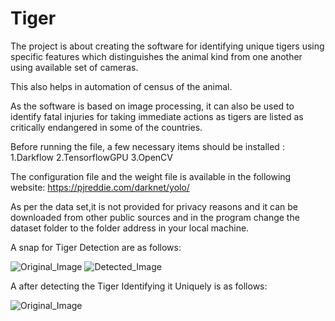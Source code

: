 # Tiger
The project is about creating the software for identifying unique tigers using specific features which distinguishes the animal kind from one another using available set of cameras.

This also helps in automation of census of the animal.

As the software is based on image processing, it can also be used to identify fatal injuries for taking immediate actions as tigers are listed as critically endangered in some of the countries.
 
Before running the file, a few necessary items should be installed :
1.Darkflow
2.TensorflowGPU
3.OpenCV

The configuration file and the weight file is available in the following website:
https://pjreddie.com/darknet/yolo/

As per the data set,it is not provided for privacy reasons and it can be downloaded from other public sources and in the program change the dataset folder to the folder address in your local machine. 

A snap for Tiger Detection are as follows:

![Original_Image](https://github.com/AthulSrinivas/Tiger/blob/master/Images/Tiger.png?raw=true)
![Detected_Image](https://github.com/AthulSrinivas/Tiger/blob/master/Images/TigerDet.png?raw=true)

A after detecting the Tiger Identifying it Uniquely is as follows:

![Original_Image](https://github.com/AthulSrinivas/Tiger/blob/master/Images/TigerPatDet.png?raw=true)

